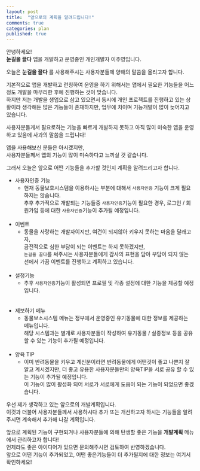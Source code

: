 ```yaml
---
layout: post
title:  "앞으로의 계획을 알려드립니다!"
comments: true
categories: plan
published: true
---
```


안녕하세요!  
**눈길을 끌다** 앱을 개발하고 운영중인 개인개발자 이주영입니다.  

오늘은 **눈길을 끌다** 를 사용해주시는 사용자분들께 양해의 말씀을 올리고자 합니다.  

기본적으로 앱을 개발하고 런칭하여 운영을 하기 위해서는 앱에서 필요한 기능들을 어느정도 개발을 마무리한 후에 진행하는 것이 맞습니다.  
하지만 저는 개발을 생업으로 삼고 있으면서 동시에 개인 프로젝트를 진행하고 있는 상황이라 생각해둔 많은 기능들이 존재하지만, 업무에 치이며 기능개발이 많이 늦어지고 있습니다.  

사용자분들게서 필요로하는 기능을 빠르게 개발하지 못하고 아직 많이 미숙한 앱을 운영하고 있음에 사과의 말씀을 드립니다!  

앱을 사용해보신 분들은 아시곘지만,  
사용자분들께서 앱의 기능이 많이 미숙하다고 느끼실 것 같습니다.  

그래서 오늘은 앞으로 어떤 기능들을 추가할 것인지 계획을 알려드리고자 합니다.  

* 사용자인증 기능
  - 현재 동물보호시스템을 이용하시는 부분에 대해서 `사용자인증` 기능이 크게 필요하지는 않습니다.  
    추후 추가적으로 개발되는 기능들중 `사용자인증`기능이 필요한 경우, 로그인 / 회원가입 등에 대한 `사용자인증`기능이 추가될 예정입니다.
<br/><br/>
* 이벤트
  - 동물을 사랑하는 개발자이지만, 여건이 되지않아 키우지 못하는 마음을 달래고자,  
  금전적으로 심한 부담이 되는 이벤트는 하지 못하겠지만,  
  `눈길을 끌다`를 써주시는 사용자분들에게 감사의 표현을 담아 부담이 되지 않는 선에서 가끔 이벤트를 진행하고 계획하고 있습니다.
<br/><br/>
* 설정기능
  - 추후 `사용자인증`기능이 활성되면 프로필 및 각종 설정에 대한 기능을 제공할 예정입니다.  
<br/><br/>
* 제보하기 메뉴  
  - 동물보소시스템 메뉴는 정부에서 운영중인 유기동물에 대한 정보를 제공하는 메뉴입니다.  
  해당 시스템과는 별개로 사용자분들이 작성하여 유기동물 / 실종정보 등을 공유할 수 있는 기능이 추가될 예정입니다.
<br/><br/>
* 양육 TIP
  - 이미 반려동물을 키우고 계신분이라면 반려동물에게 어떤것이 좋고 나쁜지 잘 알고 계시겠지만, 더 좋고 유용한 사용자분들만의 양육TIP을 서로 공유 할 수 있는 기능이 추가될 예정입니다.  
  이 기능이 많이 활성화 되어 서로가 서로에게 도움이 되는 기능이 되었으면 좋겠습니다.  

우선 제가 생각하고 있는 앞으로의 개발계획입니다.  
이것과 더불어 사용자분들께서 사용하시다 추가 또는 개선하고자 하시는 기능들을 알려주시면 계속해서 추가해 나갈 계획입니다.  

앞으로 계획된 기능이 구현되거나 사용자분들에 의해 탄생할 좋은 기능을 **개발계획** 메뉴에서 관리하고자 합니다!  
언제라도 좋은 아이디어가 있으면 문의해주시면 검토하여 반영하겠습니다.  
앞으로 어떤 기능이 추가되었고, 어떤 좋은기능들이 더 추가될지에 대한 정보는 여기서 확인하세요!
